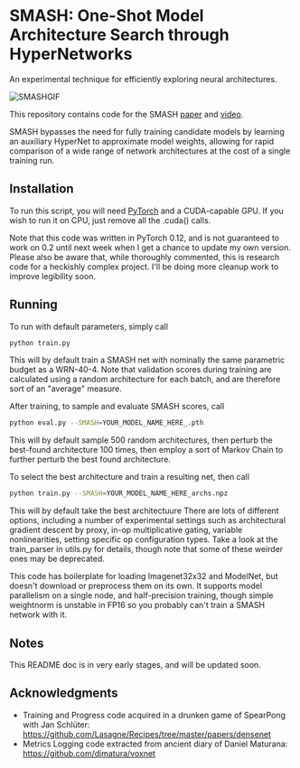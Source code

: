 # SMASH: One-Shot Model Architecture Search through HyperNetworks
An experimental technique for efficiently exploring neural architectures.

![SMASHGIF](http://i.imgur.com/OTOvstW.gif)

This repository contains code for the SMASH [paper](https://arxiv.org/abs/1708.05344) and [video](https://www.youtube.com/watch?v=79tmPL9AL48). 

SMASH bypasses the need for fully training candidate models by learning an auxiliary HyperNet to approximate model weights, allowing for rapid comparison of a wide range of network architectures at the cost of a single training run.


## Installation
To run this script, you will need [PyTorch](http://pytorch.org) and a CUDA-capable GPU. If you wish to run it on CPU, just remove all the .cuda() calls.

Note that this code was written in PyTorch 0.12, and is not guaranteed to work on 0.2 until next week when I get a chance to update my own version. Please also be aware that, while thoroughly commented, this is research code for a heckishly complex project. I'll be doing more cleanup work to improve legibility soon.

## Running
To run with default parameters, simply call

```sh
python train.py
```

This will by default train a SMASH net with nominally the same parametric budget as a WRN-40-4.
Note that validation scores during training are calculated using a random architecture for each batch, and are therefore sort of an "average" measure.

After training, to sample and evaluate SMASH scores, call

```sh
python eval.py --SMASH=YOUR_MODEL_NAME_HERE_.pth
```

This will by default sample 500 random architectures, then perturb the best-found architecture 100 times, then employ a sort of Markov Chain to further perturb the best found architecture.

To select the best architecture and train a resulting net, then call

```sh
python train.py --SMASH=YOUR_MODEL_NAME_HERE_archs.npz
```

This will by default take the best architectuure
There are lots of different options, including a number of experimental settings such as architectural gradient descent by proxy, in-op multiplicative gating, variable nonlinearities, setting specific op configuration types. Take a look at the train_parser in utils.py for details, though note that some of these weirder ones may be deprecated. 

This code has boilerplate for loading Imagenet32x32 and ModelNet, but doesn't download or preprocess them on its own. It supports model parallelism on a single node, and half-precision training, though simple weightnorm is unstable in FP16 so you probably can't train a SMASH network with it.
## Notes
This README doc is in very early stages, and will be updated soon.

## Acknowledgments
- Training and Progress code acquired in a drunken game of SpearPong with Jan Schlüter: https://github.com/Lasagne/Recipes/tree/master/papers/densenet
- Metrics Logging code extracted from ancient diary of Daniel Maturana: https://github.com/dimatura/voxnet

